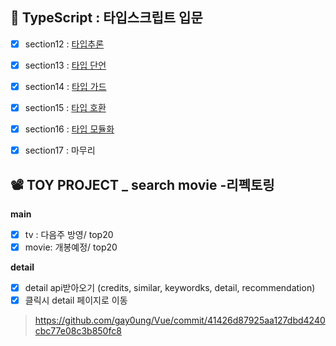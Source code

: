 ## 💠 TypeScript : 타입스크립트 입문
- [x] section12 : [타입추론](https://github.com/gay0ung/JS_study)
- [x] section13 : [타입 단언](https://github.com/gay0ung/JS_study/commit/bed70bfcccb036d310367cf95650d66a61b21281)
- [x] section14 : [타입 가드](https://github.com/gay0ung/JS_study/commit/fc12116fddde5aea1f5e7f051910f94aed5fc001)
- [x] section15 : [타입 호환](https://github.com/gay0ung/JS_study/commit/66af7657c30333e80224a4b67ec735e68efacb2f)
- [x] section16 : [타입 모듈화](https://github.com/gay0ung/JS_study/commit/38d8459304afe7491b3a6d5db2e94ae2f62bbb10)
- [x] section17 : 마무리


## 📽 TOY PROJECT _ search movie -리펙토링
**main**
- [x] tv : 다음주 방영/ top20
- [x] movie: 개봉예정/ top20

**detail**
- [x] detail api받아오기 (credits, similar, keywordks, detail, recommendation)
- [x] 클릭시 detail 페이지로 이동

> https://github.com/gay0ung/Vue/commit/41426d87925aa127dbd4240cbc77e08c3b850fc8
